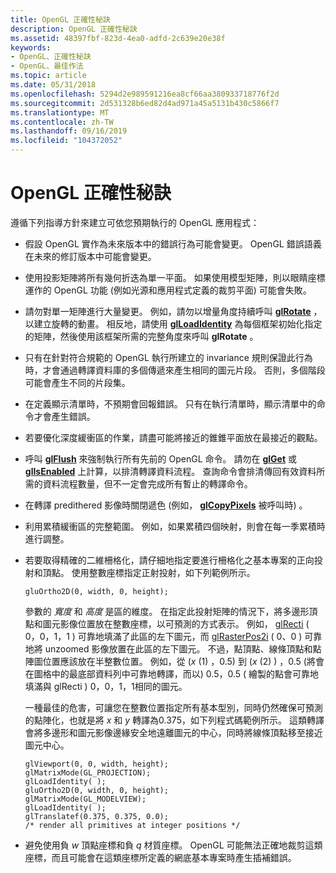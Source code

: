 ```yaml
---
title: OpenGL 正確性秘訣
description: OpenGL 正確性秘訣
ms.assetid: 48397fbf-823d-4ea0-adfd-2c639e20e38f
keywords:
- OpenGL、正確性秘訣
- OpenGL、最佳作法
ms.topic: article
ms.date: 05/31/2018
ms.openlocfilehash: 5294d2e989591216ea8cf66aa380933718776f2d
ms.sourcegitcommit: 2d531328b6ed82d4ad971a45a5131b430c5866f7
ms.translationtype: MT
ms.contentlocale: zh-TW
ms.lasthandoff: 09/16/2019
ms.locfileid: "104372052"
---
```

# <a name="opengl-correctness-tips"></a>OpenGL 正確性秘訣

遵循下列指導方針來建立可依您預期執行的 OpenGL 應用程式：

-   假設 OpenGL 實作為未來版本中的錯誤行為可能會變更。 OpenGL 錯誤語義在未來的修訂版本中可能會變更。
-   使用投影矩陣將所有幾何折迭為單一平面。 如果使用模型矩陣，則以眼睛座標運作的 OpenGL 功能 (例如光源和應用程式定義的裁剪平面) 可能會失敗。
-   請勿對單一矩陣進行大量變更。 例如，請勿以增量角度持續呼叫 [**glRotate**](glrotate.md) ，以建立旋轉的動畫。 相反地，請使用 [**glLoadIdentity**](glloadidentity.md) 為每個框架初始化指定的矩陣，然後使用該框架所需的完整角度來呼叫 **glRotate** 。
-   只有在針對符合規範的 OpenGL 執行所建立的 invariance 規則保證此行為時，才會通過轉譯資料庫的多個傳遞來產生相同的圖元片段。 否則，多個階段可能會產生不同的片段集。
-   在定義顯示清單時，不預期會回報錯誤。 只有在執行清單時，顯示清單中的命令才會產生錯誤。
-   若要優化深度緩衝區的作業，請盡可能將接近的錐錐平面放在最接近的觀點。
-   呼叫 [**glFlush**](glflush.md) 來強制執行所有先前的 OpenGL 命令。 請勿在 [**glGet**](glgetbooleanv--glgetdoublev--glgetfloatv--glgetintegerv.md) 或 [**glIsEnabled**](glisenabled.md) 上計算，以排清轉譯資料流程。 查詢命令會排清傳回有效資料所需的資料流程數量，但不一定會完成所有暫止的轉譯命令。
-   在轉譯 predithered 影像時關閉遞色 (例如， [**glCopyPixels**](glcopypixels.md) 被呼叫時) 。
-   利用累積緩衝區的完整範圍。 例如，如果累積四個映射，則會在每一季累積時進行調整。
-   若要取得精確的二維柵格化，請仔細地指定要進行柵格化之基本專案的正向投射和頂點。 使用整數座標指定正射投射，如下列範例所示。

    ``` syntax
    gluOrtho2D(0, width, 0, height); 
    ```

    參數的 *寬度* 和 *高度* 是區的維度。 在指定此投射矩陣的情況下，將多邊形頂點和圖元影像位置放在整數座標，以可預測的方式表示。 例如， [glRecti](glrect-functions.md) ( 0，0，1，1 ) 可靠地填滿了此區的左下圖元，而 [glRasterPos2i](glrasterpos-functions.md) ( 0、0 ) 可靠地將 unzoomed 影像放置在此區的左下圖元。 不過，點頂點、線條頂點和點陣圖位置應該放在半整數位置。 例如，從 (*x* (1) ，0.5) 到 (*x* (2) ) ，0.5 (將會在圖格中的最底部資料列中可靠地轉譯，而以) 0.5，0.5 ( 繪製的點會可靠地填滿與 glRecti ) 0，0，1，1相同的圖元。

    一種最佳的危害，可讓您在整數位置指定所有基本型別，同時仍然確保可預測的點陣化，也就是將 *x* 和 *y* 轉譯為0.375，如下列程式碼範例所示。 這類轉譯會將多邊形和圖元影像邊緣安全地遠離圖元的中心，同時將線條頂點移至接近圖元中心。

    ``` syntax
    glViewport(0, 0, width, height);
    glMatrixMode(GL_PROJECTION);
    glLoadIdentity( );
    gluOrtho2D(0, width, 0, height);
    glMatrixMode(GL_MODELVIEW);
    glLoadIdentity( );
    glTranslatef(0.375, 0.375, 0.0);
    /* render all primitives at integer positions */
    ```

-   避免使用負 *w* 頂點座標和負 *q* 材質座標。 OpenGL 可能無法正確地裁剪這類座標，而且可能會在這類座標所定義的網底基本專案時產生插補錯誤。

 

 




